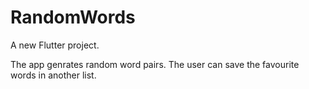 # RandomWords

A new Flutter project.

The app genrates random word pairs. The user can save the favourite words in another list.
